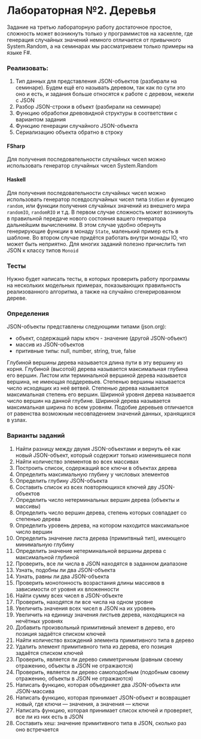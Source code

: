 Лабораторная №2. Деревья
=======

Задание на третью лабораторную работу достаточное простое, сложность может возникнуть только у программистов 
на хаскелле, где генерация случайных значений немного отличается от привычного System.Random, а на семинарах мы рассматриваем только примеры на языке F#.

### Реализовать:
1. Тип данных для представления JSON-объектов (разбирали на семинаре). Будем ещё его называть деревом, так как по сути
это оно и есть, и задания больше относятся к работе с деревом, нежели с JSON
2. Разбор JSON-строки в объект (разбирали на семинаре)
3. Функцию обработки древовидной структуры в соответствии с вариантом задания
4. Функцию генерации случайного JSON-объекта
5. Сериализацию объекта обратно в строку

#### FSharp
Для получения последовательности случайных чисел можно использовать генератор случайных чисел System.Random
#### Haskell
Для получения последовательности случайных чисел можно использовать генератор псевдослучайных чисел 
типа `StdGen` и функцию `random`, или функции получения случайных значений из внешнего мира `randomIO`, `randomRIO`
и т.д.
В первом случае сложность может возникнуть в правильной передаче нового состояния вашего генератора
дальнейшим вычислениям. В этом случае удобно обернуть генерирующие функции в монаду `State`, маленький пример есть в шаблоне.
Во втором случае придётся работать внутри монады IO, что может быть неприятно.
Для многих заданий полезно причислить тип JSON к классу типов `Monoid`

### Тесты
Нужно будет написать тесты, в которых проверить работу программы на нескольких
модельных примерах, показывающих правильность реализованного алгоритма, а также на
случайно сгенерированном дереве.

### Определения
JSON-объекты представлены следующими типами (json.org):
- объект, содержащий пары ключ - значение (другой JSON-объект)
- массив из JSON-объектов
- притивные типы: null, number, string, true, false

Глубиной вершины дерева называется длина пути в эту вершину из корня. Глубиной (высотой)
дерева называется максимальная глубина его вершин. Листом или терминальной вершиной
дерева называется вершина, не имеющая поддеревьев. Степенью вершины называется число
исходящих из неё ветвей. Степенью дерева называется максимальная степень его вершин.
Шириной уровня дерева называется число вершин на данной глубине. Шириной дерева
называется максимальная ширина по всем уровням. Подобие деревьев отличается от равенства
возможным несовпадением значений данных, хранящихся в узлах.

### Варианты заданий
1. Найти разницу между двумя JSON-объектами и вернуть её как новый JSON-объект, который содержит только изменившиеся поля
2. Найти количество элементов во всех массивах
3. Построить список, содержащий все ключи в объектах дерева
4. Определить максимальную глубину у числовых элементов
5. Определить глубину JSON-объекта
6. Составить список из всех повторяющихся ключей дву JSON-объектов
7. Определить число нетерминальных вершин дерева (объекты и массивы)
8. Определить число вершин дерева, степень которых совпадает со степенью дерева
9. Определить уровень дерева, на котором находится максимальное число вершин
10. Определить значение листа дерева (примитвный тип), имеющего минимальную глубину
11. Определить значение нетерминальной вершины дерева с максимальной глубиной
12. Проверить, все ли числа в JSON находятся в заданном диапазоне
13. Узнать, подобны ли два JSON-объекта
14. Узнать, равны ли два JSON-объекта
15. Проверить монотонность возрастания длины массивов в зависимости от уровня их вложенности
16. Найти сумму всех чисел в JSON-объекте
17. Проверить, находятся ли все числа на одном уровне
18. Увеличить значения всех чисел в JSON на их уровень
19. Увеличить на единицу значения листьев дерева, находящихся на нечётных уровнях
20. Добавить произвольный примитивный элемент в дерево, его позиция задаётся списком ключей
21. Найти количество вхождений элемента примитивного типа в дерево
22. Удалить элемент примитивного типа из дерева, его позиция задаётся списком ключей
23. Проверить, является ли дерево симметричным (равным своему отражению, объекты в JSON не отражаются)
24. Проверить, является ли дерево самоподобным (подобным своему отражению, объекты в JSON не отражаются)
25. Написать функцию, которая объединяет два JSON-объекта или JSON-массива
26. Написать функцию, которая принимает JSON-объект и возвращает новый, где ключи — значения, а значения — ключи
27. Написать функцию, которая принимает список ключей и проверяет, все ли из них есть в JSON
28. Составить хеш: значение примитивного типа в JSON, сколько раз оно встречается
